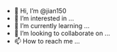 - 👋 Hi, I’m @jian150
- 👀 I’m interested in ...
- 🌱 I’m currently learning ...
- 💞️ I’m looking to collaborate on ...
- 📫 How to reach me ...

<!---
jian150/jian150 is a ✨ special ✨ repository because its `README.md` (this file) appears on your GitHub profile.
You can click the Preview link to take a look at your changes. let us fighting ..
--->
